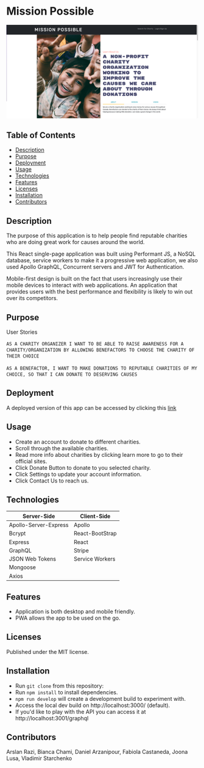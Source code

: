 # Mission Possible

![App preview](./client/public/assets/img/screenshot.png)

## Table of Contents

- [Description](#description)
- [Purpose](#purpose)
- [Deployment](#deployment)
- [Usage](#usage)
- [Technologies](#technologies)
- [Features](#features)
- [Licenses ](#licenses)
- [Installation](#installation)
- [Contributors](#contributors)

## Description

The purpose of this application is to help people find reputable charities who are doing great work for causes around the world.

This React single-page application was built using Performant JS, a NoSQL database, service workers to make it a progressive web application, we also used Apollo GraphQL, Concurrent servers and JWT for Authentication.

Mobile-first design is built on the fact that users increasingly use their mobile devices to interact with web applications. An application that provides users with the best performance and flexibility is likely to win out over its competitors.

## Purpose

User Stories

```
AS A CHARITY ORGANIZER I WANT TO BE ABLE TO RAISE AWARENESS FOR A CHARITY/ORGANIZATION BY ALLOWING BENEFACTORS TO CHOOSE THE CHARITY OF THEIR CHOICE

AS A BENEFACTOR, I WANT TO MAKE DONATIONS TO REPUTABLE CHARITIES OF MY CHOICE, SO THAT I CAN DONATE TO DESERVING CAUSES

```

## Deployment

A deployed version of this app can be accessed by clicking this [link](https://glacial-cliffs-90348.herokuapp.com/)

## Usage

- Create an account to donate to different charities.
- Scroll through the available charities.
- Read more info about charities by clicking learn more to go to their official sites.
- Click Donate Button to donate to you selected charity.
- Click Settings to update your account information.
- Click Contact Us to reach us.

## Technologies

| Server-Side           | Client-Side     |
| --------------------- | --------------- |
| Apollo-Server-Express | Apollo          |
| Bcrypt                | React-BootStrap |
| Express               | React           |
| GraphQL               | Stripe          |
| JSON Web Tokens       | Service Workers |
| Mongoose              |                 |
| Axios                 |                 |

## Features

- Application is both desktop and mobile friendly.
- PWA allows the app to be used on the go.

## Licenses

Published under the MIT license.

## Installation

- Run `git clone` from this repository:
- Run `npm install` to install dependencies.
- `npm run develop` will create a development build to experiment with.
- Access the local dev build on http://localhost:3000/ (default).
- If you'd like to play with the API you can access it at http://localhost:3001/graphql

## Contributors

Arslan Razi, Bianca Chami, Daniel Arzanipour, Fabiola Castaneda, Joona Lusa, Vladimir Starchenko
